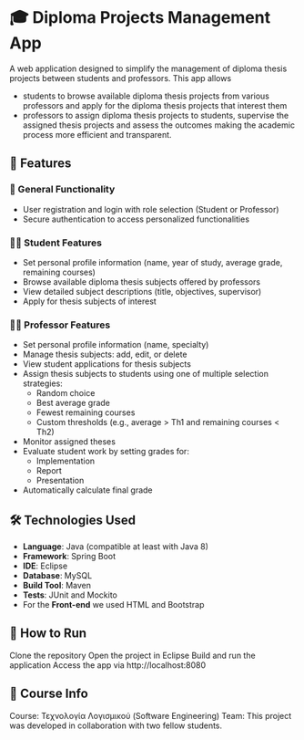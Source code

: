 # 🎓 Diploma Projects Management App
A web application designed to simplify the management of diploma thesis projects between students and professors. This app allows 
- students to browse available diploma thesis projects from various professors and apply for the diploma thesis projects that interest them
- professors to assign diploma thesis projects to students, supervise the assigned thesis projects and assess the outcomes
making the academic process more efficient and transparent.

## 📌 Features

### 🔐 General Functionality
- User registration and login with role selection (Student or Professor)
- Secure authentication to access personalized functionalities

### 👨‍💻 Student Features
- Set personal profile information (name, year of study, average grade, remaining courses)
- Browse available diploma thesis subjects offered by professors
- View detailed subject descriptions (title, objectives, supervisor)
- Apply for thesis subjects of interest

### 👨‍🏫 Professor Features
- Set personal profile information (name, specialty)
- Manage thesis subjects: add, edit, or delete
- View student applications for thesis subjects
- Assign thesis subjects to students using one of multiple selection strategies:
  - Random choice
  - Best average grade
  - Fewest remaining courses
  - Custom thresholds (e.g., average > Th1 and remaining courses < Th2)
- Monitor assigned theses
- Evaluate student work by setting grades for:
  - Implementation
  - Report
  - Presentation
- Automatically calculate final grade

## 🛠️ Technologies Used
- **Language**: Java  (compatible at least with Java 8)
- **Framework**: Spring Boot  
- **IDE**: Eclipse  
- **Database**: MySQL 
- **Build Tool**: Maven
- **Tests**: JUnit and Mockito
- For the **Front-end** we used HTML and Bootstrap

## 🚀 How to Run
Clone the repository
Open the project in Eclipse
Build and run the application
Access the app via http://localhost:8080

## 📘 Course Info
Course: Τεχνολογία Λογισμικού (Software Engineering)
Team: This project was developed in collaboration with two fellow students.

